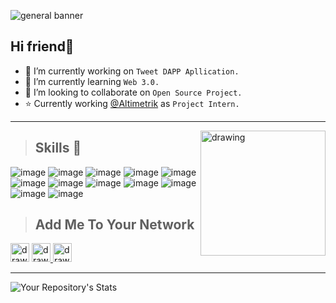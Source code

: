 <!-- ![Tweet Banner_auto_x2](https://user-images.githubusercontent.com/76846980/164914612-61bfc527-b281-42b7-9db2-26d196f2d7ba.jpg)
 -->
 ![general banner](https://user-images.githubusercontent.com/76846980/164918155-97d60adc-131c-4ed8-9541-b2b54b59e0fc.png)


## Hi friend👋


- 🔭 I’m currently working on `Tweet DAPP Apllication.`
- 🌱 I’m currently learning `Web 3.0.`
- 👯 I’m looking to collaborate on `Open Source Project.`
- ⭐ Currently working [@Altimetrik](http://altimetrik.com) as `Project Intern.`


***

<img src="https://user-images.githubusercontent.com/76846980/164914722-80f5aa4b-f7c1-4be7-aedc-346359545058.gif" align="right" alt="drawing" width="200"/>


> ## **Skills 🚀**



![image](https://img.shields.io/badge/HTML5-E34F26?style=for-the-badge&logo=html5&logoColor=white)
![image](https://img.shields.io/badge/CSS3-1572B6?style=for-the-badge&logo=css3&logoColor=white)
![image](https://img.shields.io/badge/Tailwind_CSS-38B2AC?style=for-the-badge&logo=tailwind-css&logoColor=white)
![image](https://img.shields.io/badge/Sass-CC6699?style=for-the-badge&logo=sass&logoColor=white) 
![image](https://img.shields.io/badge/JavaScript-323330?style=for-the-badge&logo=javascript&logoColor=F7DF1E)
![image](https://img.shields.io/badge/React-20232A?style=for-the-badge&logo=react&logoColor=61DAFB)
 ![image]( https://img.shields.io/badge/next.js-000000?style=for-the-badge&logo=nextdotjs&logoColor=white)
 ![image](https://img.shields.io/badge/Node.js-339933?style=for-the-badge&logo=nodedotjs&logoColor=white)
![image](https://img.shields.io/badge/Express.js-000000?style=for-the-badge&logo=express&logoColor=white)
![image](https://img.shields.io/badge/MongoDB-4EA94B?style=for-the-badge&logo=mongodb&logoColor=white)
![image](https://img.shields.io/badge/firebase-ffca28?style=for-the-badge&logo=firebase&logoColor=black)
![image](https://img.shields.io/badge/GIT-E44C30?style=for-the-badge&logo=git&logoColor=white)

> ## **Add Me To Your Network**

<a href="https://twitter.com/Chetan_B_B"><img src="https://user-images.githubusercontent.com/76846980/164928220-70c58596-c85c-4875-b9d2-b9fc344c9f60.png" alt="drawing" width="30"/></a> 
<a href="https://www.linkedin.com/in/chetan-bb/"><img src="https://user-images.githubusercontent.com/76846980/164928432-49e55817-59a3-46b4-a954-2ab34743bf38.png" alt="drawing" width="30"/> </a>
<a href="mailto:bbchetan16@gmail.com"><img src="https://user-images.githubusercontent.com/76846980/164933693-549bc33a-1ebf-4d12-804e-a07d71af00e7.png" alt="drawing" width="30"/></a>

---

![Your Repository's Stats](https://github-readme-stats.vercel.app/api?username=Chetan-b-b&show_icons=true)
